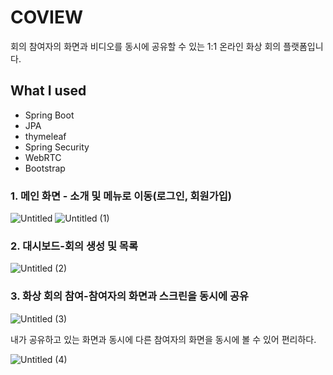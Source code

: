 # COVIEW

회의 참여자의 화면과 비디오를 동시에 공유할 수 있는 1:1 온라인 화상 회의 플랫폼입니다.

## What I used

- Spring Boot
- JPA
- thymeleaf
- Spring Security
- WebRTC
- Bootstrap

### 1. 메인 화면 - 소개 및 메뉴로 이동(로그인, 회원가입)

![Untitled](https://user-images.githubusercontent.com/52596617/135744133-74b2d496-2bf3-4554-bf01-0962a2b91714.png)
![Untitled (1)](https://user-images.githubusercontent.com/52596617/135744202-ca6558cc-0b0c-4c33-9c5e-7e43ce75668b.png)

### 2. 대시보드-회의 생성 및 목록

![Untitled (2)](https://user-images.githubusercontent.com/52596617/135744212-8eb01ba3-1137-4c33-ab29-95e4fb64c445.png)

### 3. 화상 회의 참여-참여자의 화면과 스크린을 동시에 공유

![Untitled (3)](https://user-images.githubusercontent.com/52596617/135744231-ed616b0b-b613-4082-9b74-233c4ce829d8.png)

내가 공유하고 있는 화면과 동시에 다른 참여자의 화면을 동시에 볼 수 있어 편리하다.

![Untitled (4)](https://user-images.githubusercontent.com/52596617/135744244-b6286f94-9484-445f-ab26-d2dd2956fc38.png)
